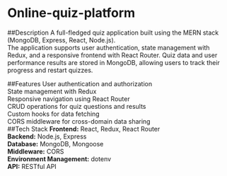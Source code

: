 # Online-quiz-platform

##Description
A full-fledged quiz application built using the MERN stack (MongoDB, Express, React, Node.js).<br> The application supports user authentication, state management with Redux, and a responsive frontend with React Router. Quiz data and user performance results are stored in MongoDB, allowing users to track their progress and restart quizzes.

##Features
User authentication and authorization<br>
State management with Redux<br>
Responsive navigation using React Router<br>
CRUD operations for quiz questions and results<br>
Custom hooks for data fetching<br>
CORS middleware for cross-domain data sharing<br>
##Tech Stack
**Frontend:** React, Redux, React Router<br>
**Backend:** Node.js, Express<br>
**Database:** MongoDB, Mongoose<br>
**Middleware:** CORS<br>
**Environment Management:** dotenv<br>
**API:** RESTful API<br>

